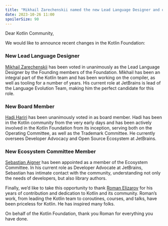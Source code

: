 ```yaml
---
title: "Mikhail Zarechenskii named the new Lead Language Designer and other changes in the Kotlin Foundation"
date: 2023-10-26 11:00
spoilerSize: 90
---
```


Dear Kotlin Community,

We would like to announce recent changes in the Kotlin Foundation:

### New Lead Language Designer

[Mikhail Zarechenskii](https://twitter.com/MZarechenskiy) has been voted in unanimously as the Lead Language Designer by the Founding members of the Foundation. Mikhail has been an integral part of the Kotlin team and has been working on the compiler, as well as tooling for a number of years. His current role at JetBrains is lead of the Language Evolution Team, making him the perfect candidate for this role.

### New Board Member

[Hadi Hariri](https://twitter.com/hhariri) has been unanimously voted in as board member. Hadi has been in the Kotlin community from the very early days and has been actively involved in the Kotlin Foundation from its inception, serving both on the Operating Committee, as well as the Trademark Committee. He currently oversees Developer Advocacy and Open Source Ecosystem at JetBrains. 

### New Ecosystem Committee Member

[Sebastian Aigner](https://twitter.com/sebi_io) has been appointed as a member of the Ecosystem Committee. In his current role as Developer Advocate at JetBrains, Sebastian has intimate contact with the community, understanding not only the needs of developers, but also library authors. 

Finally, we’d like to take this opportunity to thank [Roman Elizarov](https://twitter.com/relizarov) for his years of contribution and dedication to Kotlin and its community. Roman’s work, from leading the Kotlin team to coroutines, courses, and talks, have been priceless for Kotlin. He has inspired many folks. 

On behalf of the Kotlin Foundation, thank you Roman for everything you have done.
